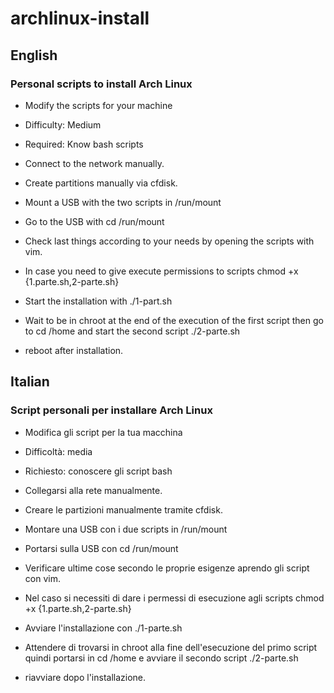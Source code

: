 # archlinux-install

## English

### Personal scripts to install Arch Linux

- Modify the scripts for your machine
- Difficulty: Medium
- Required: Know bash scripts

- Connect to the network manually.
- Create partitions manually via cfdisk.
- Mount a USB with the two scripts in /run/mount
- Go to the USB with cd /run/mount
- Check last things according to your needs by opening the scripts with vim.
- In case you need to give execute permissions to scripts chmod +x {1.parte.sh,2-parte.sh}
- Start the installation with ./1-part.sh
- Wait to be in chroot at the end of the execution of the first script then go to cd /home and start the second script ./2-parte.sh
- reboot after installation.





## Italian

### Script personali per installare Arch Linux

- Modifica gli script per la tua macchina
- Difficoltà: media
- Richiesto: conoscere gli script bash

- Collegarsi alla rete manualmente.
- Creare le partizioni manualmente tramite cfdisk.
- Montare una USB con i due scripts in /run/mount
- Portarsi sulla USB con cd /run/mount
- Verificare ultime cose secondo le proprie esigenze aprendo gli script con vim.
- Nel caso si necessiti di dare i permessi di esecuzione agli scripts chmod +x {1.parte.sh,2-parte.sh}
- Avviare l'installazione con ./1-parte.sh
- Attendere di trovarsi in chroot alla fine dell'esecuzione del primo script quindi portarsi in cd /home e avviare il secondo script ./2-parte.sh
- riavviare dopo l'installazione.
